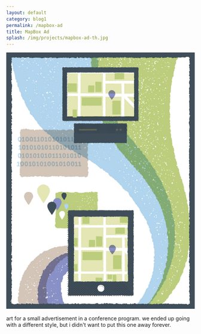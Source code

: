 ```yaml
---
layout: default
category: blog1
permalink: /mapbox-ad
title: MapBox Ad
splash: /img/projects/mapbox-ad-th.jpg
---
```


![mapbox ad](../img/projects/mapbox-ad.jpg)

art for a small advertisement in a conference program. we ended up going with a different style, but i didn't want to put this one away forever.